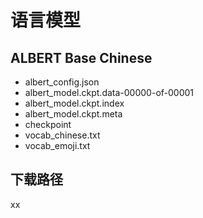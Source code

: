 # 语言模型

## ALBERT Base Chinese
- albert_config.json 
- albert_model.ckpt.data-00000-of-00001
- albert_model.ckpt.index
- albert_model.ckpt.meta
- checkpoint
- vocab_chinese.txt
- vocab_emoji.txt

## 下载路径
xx
